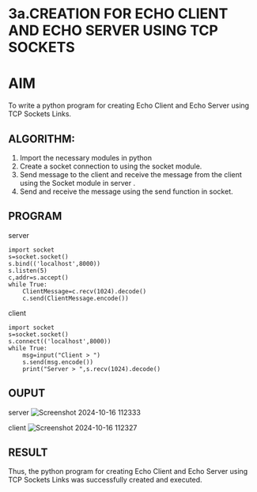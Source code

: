 # 3a.CREATION FOR ECHO CLIENT AND ECHO SERVER USING TCP SOCKETS 
# AIM
To write a python program for creating Echo Client and Echo Server using TCP
Sockets Links.
## ALGORITHM:
1. Import the necessary modules in python
2. Create a socket connection to using the socket module.
3. Send message to the client and receive the message from the client using the Socket module in
 server .
4. Send and receive the message using the send function in socket.
## PROGRAM
server
```
import socket 
s=socket.socket() 
s.bind(('localhost',8000)) 
s.listen(5) 
c,addr=s.accept() 
while True: 
    ClientMessage=c.recv(1024).decode() 
    c.send(ClientMessage.encode())
```

client
```
import socket 
s=socket.socket() 
s.connect(('localhost',8000)) 
while True: 
    msg=input("Client > ") 
    s.send(msg.encode()) 
    print("Server > ",s.recv(1024).decode()
```
## OUPUT
server
![Screenshot 2024-10-16 112333](https://github.com/user-attachments/assets/23fa5357-b91a-4733-9c8e-7ffa0b5767e5)

client
![Screenshot 2024-10-16 112327](https://github.com/user-attachments/assets/304da4de-d9ec-4df8-98de-a4b3867736d0)

## RESULT
Thus, the python program for creating Echo Client and Echo Server using TCP Sockets Links 
was successfully created and executed.
